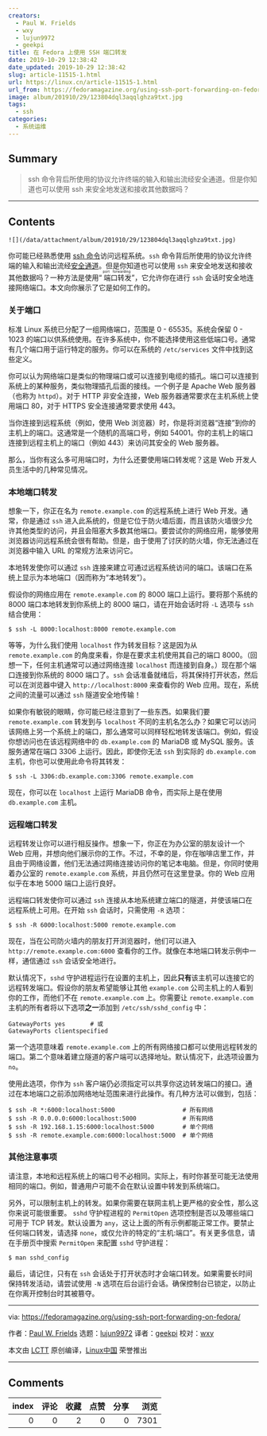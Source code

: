 ```yaml
---
creators:
  - Paul W. Frields
  - wxy
  - lujun9972
  - geekpi
title: 在 Fedora 上使用 SSH 端口转发
date: 2019-10-29 12:38:42
date_updated: 2019-10-29 12:38:42
slug: article-11515-1.html
url: https://linux.cn/article-11515-1.html
url_from: https://fedoramagazine.org/using-ssh-port-forwarding-on-fedora/
image: album/201910/29/123804dql3aqqlghza9txt.jpg
tags:
  - ssh
categories:
  - 系统运维
---
```


## Summary

> ssh 命令背后所使用的协议允许终端的输入和输出流经安全通道。但是你知道也可以使用 ssh 来安全地发送和接收其他数据吗？

***

<!-- more -->

## Contents

`![](/data/attachment/album/201910/29/123804dql3aqqlghza9txt.jpg)`

你可能已经熟悉使用 [ssh 命令](https://en.wikipedia.org/wiki/Secure_Shell)访问远程系统。`ssh` 命令背后所使用的协议允许终端的输入和输出流经[安全通道](https://fedoramagazine.org/open-source-ssh-clients/)。但是你知道也可以使用 `ssh` 来安全地发送和接收其他数据吗？一种方法是使用“<ruby> 端口转发 <rt>  port forwarding </rt></ruby>”，它允许你在进行 `ssh` 会话时安全地连接网络端口。本文向你展示了它是如何工作的。

### 关于端口

标准 Linux 系统已分配了一组网络端口，范围是 0 - 65535。系统会保留 0 - 1023 的端口以供系统使用。在许多系统中，你不能选择使用这些低端口号。通常有几个端口用于运行特定的服务。你可以在系统的 `/etc/services` 文件中找到这些定义。

你可以认为网络端口是类似的物理端口或可以连接到电缆的插孔。端口可以连接到系统上的某种服务，类似物理插孔后面的接线。一个例子是 Apache Web 服务器（也称为 `httpd`）。对于 HTTP 非安全连接，Web 服务器通常要求在主机系统上使用端口 80，对于 HTTPS 安全连接通常要求使用 443。

当你连接到远程系统（例如，使用 Web 浏览器）时，你是将浏览器“连接”到你的主机上的端口。这通常是一个随机的高端口号，例如 54001。你的主机上的端口连接到远程主机上的端口（例如 443）来访问其安全的 Web 服务器。

那么，当你有这么多可用端口时，为什么还要使用端口转发呢？这是 Web 开发人员生活中的几种常见情况。

### 本地端口转发

想象一下，你正在名为 `remote.example.com` 的远程系统上进行 Web 开发。通常，你是通过 `ssh` 进入此系统的，但是它位于防火墙后面，而且该防火墙很少允许其他类型的访问，并且会阻塞大多数其他端口。要尝试你的网络应用，能够使用浏览器访问远程系统会很有帮助。但是，由于使用了讨厌的防火墙，你无法通过在浏览器中输入 URL 的常规方法来访问它。

本地转发使你可以通过 `ssh` 连接来建立可通过远程系统访问的端口。该端口在系统上显示为本地端口（因而称为“本地转发”）。

假设你的网络应用在 `remote.example.com` 的 8000 端口上运行。要将那个系统的 8000 端口本地转发到你系统上的 8000 端口，请在开始会话时将 `-L` 选项与 `ssh` 结合使用：

```shell
$ ssh -L 8000:localhost:8000 remote.example.com
```

等等，为什么我们使用 `localhost` 作为转发目标？这是因为从 `remote.example.com` 的角度来看，你是在要求主机使用其自己的端口 8000。（回想一下，任何主机通常可以通过网络连接 `localhost` 而连接到自身。）现在那个端口连接到你系统的 8000 端口了。`ssh` 会话准备就绪后，将其保持打开状态，然后可以在浏览器中键入 `http://localhost:8000` 来查看你的 Web 应用。现在，系统之间的流量可以通过 `ssh` 隧道安全地传输！

如果你有敏锐的眼睛，你可能已经注意到了一些东西。如果我们要 `remote.example.com` 转发到与 `localhost` 不同的主机名怎么办？如果它可以访问该网络上另一个系统上的端口，那么通常可以同样轻松地转发该端口。例如，假设你想访问也在该远程网络中的 `db.example.com` 的 MariaDB 或 MySQL 服务。该服务通常在端口 3306 上运行。因此，即使你无法 `ssh` 到实际的 `db.example.com` 主机，你也可以使用此命令将其转发：

```shell
$ ssh -L 3306:db.example.com:3306 remote.example.com
```

现在，你可以在 `localhost` 上运行 MariaDB 命令，而实际上是在使用 `db.example.com` 主机。

### 远程端口转发

远程转发让你可以进行相反操作。想象一下，你正在为办公室的朋友设计一个 Web 应用，并想向他们展示你的工作。不过，不幸的是，你在咖啡店里工作，并且由于网络设置，他们无法通过网络连接访问你的笔记本电脑。但是，你同时使用着办公室的 `remote.example.com` 系统，并且仍然可在这里登录。你的 Web 应用似乎在本地 5000 端口上运行良好。

远程端口转发使你可以通过 `ssh` 连接从本地系统建立端口的隧道，并使该端口在远程系统上可用。在开始 `ssh` 会话时，只需使用 `-R` 选项：

```shell
$ ssh -R 6000:localhost:5000 remote.example.com
```

现在，当在公司防火墙内的朋友打开浏览器时，他们可以进入 `http://remote.example.com:6000` 查看你的工作。就像在本地端口转发示例中一样，通信通过 `ssh` 会话安全地进行。

默认情况下，`sshd` 守护进程运行在设置的主机上，因此**只有**该主机可以连接它的远程转发端口。假设你的朋友希望能够让其他 `example.com` 公司主机上的人看到你的工作，而他们不在 `remote.example.com` 上。你需要让 `remote.example.com` 主机的所有者将以下选项**之一**添加到 `/etc/ssh/sshd_config` 中：

```shell
GatewayPorts yes       # 或
GatewayPorts clientspecified
```

第一个选项意味着 `remote.example.com` 上的所有网络接口都可以使用远程转发的端口。第二个意味着建立隧道的客户端可以选择地址。默认情况下，此选项设置为 `no`。

使用此选项，你作为 `ssh` 客户端仍必须指定可以共享你这边转发端口的接口。通过在本地端口之前添加网络地址范围来进行此操作。有几种方法可以做到，包括：

```shell
$ ssh -R *:6000:localhost:5000                   # 所有网络
$ ssh -R 0.0.0.0:6000:localhost:5000             # 所有网络
$ ssh -R 192.168.1.15:6000:localhost:5000        # 单个网络
$ ssh -R remote.example.com:6000:localhost:5000  # 单个网络
```

### 其他注意事项

请注意，本地和远程系统上的端口号不必相同。实际上，有时你甚至可能无法使用相同的端口。例如，普通用户可能不会在默认设置中转发到系统端口。

另外，可以限制主机上的转发。如果你需要在联网主机上更严格的安全性，那么这你来说可能很重要。 `sshd` 守护程进程的 `PermitOpen` 选项控制是否以及哪些端口可用于 TCP 转发。默认设置为 `any`，这让上面的所有示例都能正常工作。要禁止任何端口转发，请选择 `none`，或仅允许的特定的“主机:端口”。有关更多信息，请在手册页中搜索 `PermitOpen` 来配置 `sshd` 守护进程：

```shell
$ man sshd_config
```

最后，请记住，只有在 `ssh` 会话处于打开状态时才会端口转发。如果需要长时间保持转发活动，请尝试使用 `-N` 选项在后台运行会话。确保控制台已锁定，以防止在你离开控制台时其被篡夺。

---

via: <https://fedoramagazine.org/using-ssh-port-forwarding-on-fedora/>

作者：[Paul W. Frields](https://fedoramagazine.org/author/pfrields/) 选题：[lujun9972](https://github.com/lujun9972) 译者：[geekpi](https://github.com/geekpi) 校对：[wxy](https://github.com/wxy)

本文由 [LCTT](https://github.com/LCTT/TranslateProject) 原创编译，[Linux中国](https://linux.cn/) 荣誉推出

***

## Comments


|   index |   评论 |   收藏 |   点赞 |   分享 |   浏览 |
|--------:|-------:|-------:|-------:|-------:|-------:|
|       0 |      0 |      2 |      0 |      0 |   7301 |
